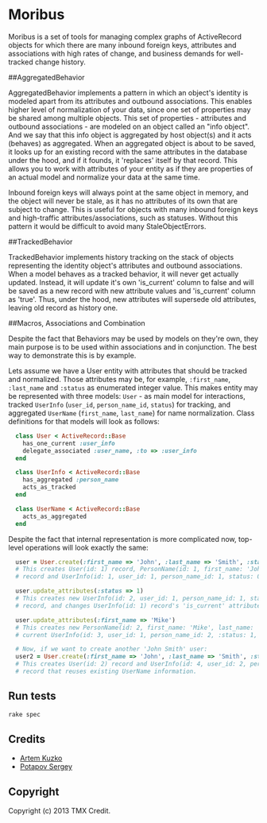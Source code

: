 # Moribus

Moribus is a set of tools for managing complex graphs of ActiveRecord objects
for which there are many inbound foreign keys, attributes and associations with
high rates of change, and business demands for well-tracked change history.

##AggregatedBehavior

AggregatedBehavior implements a pattern in which an object's identity
is modeled apart from its attributes and outbound associations. This enables
higher level of normalization of your data, since one set of properties
may be shared among multiple objects. This set of properties - attributes
and outbound associations - are modeled on an object called an "info object".
And we say that this info object is aggregated by host object(s) and it acts
(behaves) as aggregated. When an aggregated object is about to be saved, it
looks up for an existing record with the same attributes in the database under
the hood, and if it founds, it 'replaces' itself by that record. This allows
you to work with attributes of your entity as if they are properties of an
actual model and normalize your data at the same time.

Inbound foreign keys will always point at the same object in memory, and the
object will never be stale, as it has no attributes of its own that are subject
to change. This is useful for objects with many inbound foreign keys and
high-traffic attributes/associations, such as statuses. Without this pattern
it would be difficult to avoid many StaleObjectErrors.

##TrackedBehavior

TrackedBehavior implements history tracking on the stack of objects
representing the identity object's attributes and outbound associations.
When a model behaves as a tracked behavior, it will never get actually
updated. Instead, it will update it's own 'is_current' column to false
and will be saved as a new record with new attribute values and
'is_current' column as 'true'. Thus, under the hood, new attributes
will supersede old attributes, leaving old record as history one.

##Macros, Associations and Combination

Despite the fact that Behaviors may be used by models on they're own,
they main purpose is to be used within associations and in conjunction.
The best way to demonstrate this is by example.

Lets assume we have a User entity with attributes that should be tracked
and normalized. Those attributes may be, for example, `:first_name`,
`:last_name` and `:status` as enumerated integer value. This makes entity
may be represented with three models: `User` - as main model for interactions,
tracked `UserInfo` (`user_id`, `person_name_id`, `status`) for tracking, and
aggregated `UserName` (`first_name`, `last_name`) for name normalization.
Class definitions for that models will look as follows:

```ruby
  class User < ActiveRecord::Base
    has_one_current :user_info
    delegate_associated :user_name, :to => :user_info
  end

  class UserInfo < ActiveRecord::Base
    has_aggregated :person_name
    acts_as_tracked
  end

  class UserName < ActiveRecord::Base
    acts_as_aggregated
  end
```

Despite the fact that internal representation is more complicated now,
top-level operations will look exactly the same:

```ruby
  user = User.create(:first_name => 'John', :last_name => 'Smith', :status => 0)
  # This creates User(id: 1) record, PersonName(id: 1, first_name: 'John', last_name: 'Smith')
  # record and UserInfo(id: 1, user_id: 1, person_name_id: 1, status: 0, is_current: true)

  user.update_attributes(:status => 1)
  # This creates new UserInfo(id: 2, user_id: 1, person_name_id: 1, status: 1, is_current: true)
  # record, and changes UserInfo(id: 1) record's 'is_current' attribute to false.

  user.update_attributes(:first_name => 'Mike')
  # This creates new PersonName(id: 2, first_name: 'Mike', last_name: 'Smith') record and new
  # current UserInfo(id: 3, user_id: 1, person_name_id: 2, :status: 1, is_current: true)

  # Now, if we want to create another 'John Smith' user:
  user2 = User.create(:first_name => 'John', :last_name => 'Smith', :status => 5)
  # This creates User(id: 2) record and UserInfo(id: 4, user_id: 2, person_name_id: 1, status: 5, is_current: true)
  # record that reuses existing UserName information.
```

## Run tests

```sh
rake spec
```

## Credits

* [Artem Kuzko](https://github.com/akuzko)
* [Potapov Sergey](https://github.com/greyblake)

## Copyright

Copyright (c) 2013 TMX Credit.
